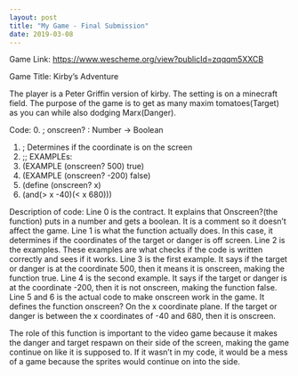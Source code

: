 ```yaml
---
layout: post
title: "My Game - Final Submission"
date: 2019-03-08
---
```

Game Link: https://www.wescheme.org/view?publicId=zqqqm5XXCB

Game Title: Kirby’s Adventure
 
The player is a Peter Griffin version of kirby. The setting is on a minecraft field. The purpose of the game is to get as many maxim tomatoes(Target) as you can while also dodging Marx(Danger). 

Code:
0. ; onscreen? : Number -> Boolean
1. ; Determines if the coordinate is on the screen
2. ;; EXAMPLEs:
3. (EXAMPLE (onscreen? 500) true)
4. (EXAMPLE (onscreen? -200) false)
5. (define (onscreen? x)
6. (and(> x -40)(< x 680)))

Description of code:
Line 0 is the contract. It explains that Onscreen?(the function) puts in a number and gets a boolean. It is a comment so it doesn’t affect the game. Line 1 is what the function actually does. In this case, it determines if the coordinates of the target or danger is off screen. Line 2 is the examples. These examples are what checks if the code is written correctly and sees if it works. Line 3 is the first example. It says if the target or danger is at the coordinate 500, then it means it is onscreen, making the function true. Line 4 is the second example. It says if the target or danger is at the coordinate -200, then it is not onscreen, making the function false. Line 5 and 6 is the actual code to make onscreen work in the game. It defines the function onscreen? On the x coordinate plane. If the target or danger is between the x coordinates of -40 and 680, then it is onscreen.

The role of this function is important to the video game because it makes the danger and target respawn on their side of the screen, making the game continue on like it is supposed to. If it wasn’t in my code, it would be a mess of a game because the sprites would continue on into the side.
